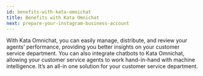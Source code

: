 ```yaml
---
id: benefits-with-kata-omnichat
title: Benefits with Kata Omnichat
next: prepare-your-instagram-business-account
---
```


With Kata Omnichat, you can easily manage, distribute, and review your agents’ performance, providing you better insights on your customer service department. You can also integrate chatbots to Kata Omnichat, allowing your customer service agents to work hand-in-hand with machine intelligence. It’s an all-in one solution for your customer service department.
